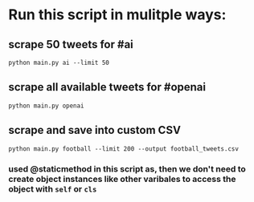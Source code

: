 
# Run this script in mulitple ways:

## scrape 50 tweets for #ai
`python main.py ai --limit 50`

## scrape all available tweets for #openai
`python main.py openai`

## scrape and save into custom CSV
`python main.py football --limit 200 --output football_tweets.csv`


### used @staticmethod in this script as, then we don't need to create object instances like other varibales to access the object with `self` or `cls`